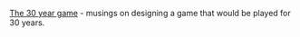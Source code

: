 ---
---

[The 30 year game](http://www.stfj.net/The30YearGame/) - musings on designing a game that would be played for 30 years.
